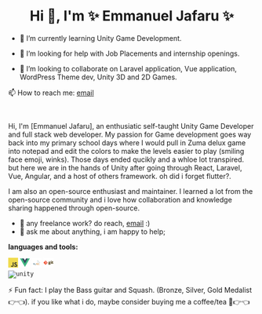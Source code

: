<h1 align="center">Hi 👋, I'm  ✨ Emmanuel Jafaru ✨</h1>

<!--
**J-odion/J-odion** is a ✨ _special_ ✨ repository because its `README.md` (this file) appears on your GitHub profile.

Here are some ideas to get you started:

- 🔭 I’m currently working on ...
- 🌱 I’m currently learning ...
- 👯 I’m looking to collaborate on ...
- 🤔 I’m looking for help with ...
- 💬 Ask me about ...
- 📫 How to reach me: ...
- 😄 Pronouns: ...
- ⚡ Fun fact: ...
-->

- 🌱 I’m currently learning Unity Game Development.

- 🤔 I’m looking for help with Job Placements and internship openings.

- 👯 I’m looking to collaborate on Laravel application, Vue application, WordPress Theme dev, Unity 3D and 2D Games.

📫 How to reach me: [email](mailto:emmyjaff22@gmail.com)

<br />

Hi, I'm [Emmanuel Jafaru], an enthusiatic  self-taught Unity Game Developer and full stack web developer. My passion for Game development goes way back into my primary school days where I would pull in Zuma delux game into notepad and edit the colors to make the levels easier to play (smiling face emoji, winks). Those days ended qucikly and a whloe lot transpired. but here we are in the hands of Unity after going through React, Laravel, Vue, Angular, and a host of others framework. oh did i forget flutter?.



I am also an open-source enthusiast and maintainer. I learned a lot from the open-source community and i love how collaboration and knowledge sharing happened through open-source.



  
- 💼 any freelance work? do reach, [email](mailto:emmyjaff22@gmail.com) :)
- 💬 ask me about anything, i am happy to help;

**languages and tools:**  

<code><img height="20" src="https://raw.githubusercontent.com/github/explore/80688e429a7d4ef2fca1e82350fe8e3517d3494d/topics/javascript/javascript.png"></code>
<code><img height="20" src="https://raw.githubusercontent.com/github/explore/80688e429a7d4ef2fca1e82350fe8e3517d3494d/topics/vue/vue.png"></code>
<code><img height="20" src="https://raw.githubusercontent.com/github/explore/80688e429a7d4ef2fca1e82350fe8e3517d3494d/topics/mysql/mysql.png"></code>
<code><img height="20" src="https://raw.githubusercontent.com/github/explore/80688e429a7d4ef2fca1e82350fe8e3517d3494d/topics/git/git.png"></code>
<code> <img src="https://www.vectorlogo.zone/logos/unity3d/unity3d-icon.svg" alt="unity" width="40" height="40"/> </code>


<!--END_SECTION:waka-->

⚡ Fun fact: I play the Bass guitar and Squash. (Bronze, Silver, Gold Medalist 👉👈).
if you like what i do, maybe consider buying me a coffee/tea 🥺👉👈
